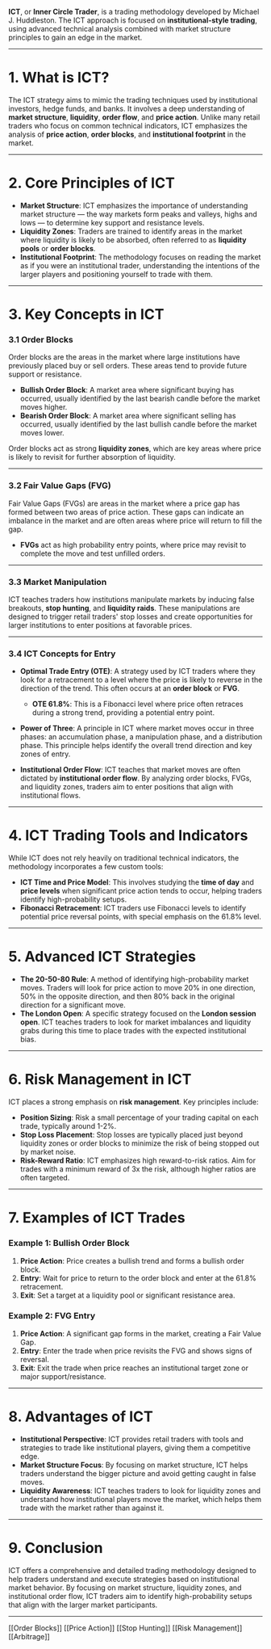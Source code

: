 **ICT**, or **Inner Circle Trader**, is a trading methodology developed by Michael J. Huddleston. The ICT approach is focused on **institutional-style trading**, using advanced technical analysis combined with market structure principles to gain an edge in the market.

---

# 1. **What is ICT?**

The ICT strategy aims to mimic the trading techniques used by institutional investors, hedge funds, and banks. It involves a deep understanding of **market structure**, **liquidity**, **order flow**, and **price action**. Unlike many retail traders who focus on common technical indicators, ICT emphasizes the analysis of **price action**, **order blocks**, and **institutional footprint** in the market.

---

# 2. **Core Principles of ICT**

- **Market Structure**: ICT emphasizes the importance of understanding market structure — the way markets form peaks and valleys, highs and lows — to determine key support and resistance levels.
- **Liquidity Zones**: Traders are trained to identify areas in the market where liquidity is likely to be absorbed, often referred to as **liquidity pools** or **order blocks**.
- **Institutional Footprint**: The methodology focuses on reading the market as if you were an institutional trader, understanding the intentions of the larger players and positioning yourself to trade with them.

---

# 3. **Key Concepts in ICT**

### 3.1 **Order Blocks**

Order blocks are the areas in the market where large institutions have previously placed buy or sell orders. These areas tend to provide future support or resistance.

- **Bullish Order Block**: A market area where significant buying has occurred, usually identified by the last bearish candle before the market moves higher.
- **Bearish Order Block**: A market area where significant selling has occurred, usually identified by the last bullish candle before the market moves lower.

Order blocks act as strong **liquidity zones**, which are key areas where price is likely to revisit for further absorption of liquidity.

---

### 3.2 **Fair Value Gaps (FVG)**

Fair Value Gaps (FVGs) are areas in the market where a price gap has formed between two areas of price action. These gaps can indicate an imbalance in the market and are often areas where price will return to fill the gap.

- **FVGs** act as high probability entry points, where price may revisit to complete the move and test unfilled orders.

---

### 3.3 **Market Manipulation**

ICT teaches traders how institutions manipulate markets by inducing false breakouts, **stop hunting**, and **liquidity raids**. These manipulations are designed to trigger retail traders' stop losses and create opportunities for larger institutions to enter positions at favorable prices.

---

### 3.4 **ICT Concepts for Entry**

- **Optimal Trade Entry (OTE)**: A strategy used by ICT traders where they look for a retracement to a level where the price is likely to reverse in the direction of the trend. This often occurs at an **order block** or **FVG**.
  
  - **OTE 61.8%**: This is a Fibonacci level where price often retraces during a strong trend, providing a potential entry point.

- **Power of Three**: A principle in ICT where market moves occur in three phases: an accumulation phase, a manipulation phase, and a distribution phase. This principle helps identify the overall trend direction and key zones of entry.

- **Institutional Order Flow**: ICT teaches that market moves are often dictated by **institutional order flow**. By analyzing order blocks, FVGs, and liquidity zones, traders aim to enter positions that align with institutional flows.

---

# 4. **ICT Trading Tools and Indicators**

While ICT does not rely heavily on traditional technical indicators, the methodology incorporates a few custom tools:

- **ICT Time and Price Model**: This involves studying the **time of day** and **price levels** when significant price action tends to occur, helping traders identify high-probability setups.
- **Fibonacci Retracement**: ICT traders use Fibonacci levels to identify potential price reversal points, with special emphasis on the 61.8% level.

---

# 5. **Advanced ICT Strategies**

- **The 20-50-80 Rule**: A method of identifying high-probability market moves. Traders will look for price action to move 20% in one direction, 50% in the opposite direction, and then 80% back in the original direction for a significant move.
- **The London Open**: A specific strategy focused on the **London session open**. ICT teaches traders to look for market imbalances and liquidity grabs during this time to place trades with the expected institutional bias.

---

# 6. **Risk Management in ICT**

ICT places a strong emphasis on **risk management**. Key principles include:
- **Position Sizing**: Risk a small percentage of your trading capital on each trade, typically around 1-2%.
- **Stop Loss Placement**: Stop losses are typically placed just beyond liquidity zones or order blocks to minimize the risk of being stopped out by market noise.
- **Risk-Reward Ratio**: ICT emphasizes high reward-to-risk ratios. Aim for trades with a minimum reward of 3x the risk, although higher ratios are often targeted.

---

# 7. **Examples of ICT Trades**

### Example 1: **Bullish Order Block**
1. **Price Action**: Price creates a bullish trend and forms a bullish order block.
2. **Entry**: Wait for price to return to the order block and enter at the 61.8% retracement.
3. **Exit**: Set a target at a liquidity pool or significant resistance area.

### Example 2: **FVG Entry**
1. **Price Action**: A significant gap forms in the market, creating a Fair Value Gap.
2. **Entry**: Enter the trade when price revisits the FVG and shows signs of reversal.
3. **Exit**: Exit the trade when price reaches an institutional target zone or major support/resistance.

---

# 8. **Advantages of ICT**

- **Institutional Perspective**: ICT provides retail traders with tools and strategies to trade like institutional players, giving them a competitive edge.
- **Market Structure Focus**: By focusing on market structure, ICT helps traders understand the bigger picture and avoid getting caught in false moves.
- **Liquidity Awareness**: ICT teaches traders to look for liquidity zones and understand how institutional players move the market, which helps them trade with the market rather than against it.

---

# 9. **Conclusion**

ICT offers a comprehensive and detailed trading methodology designed to help traders understand and execute strategies based on institutional market behavior. By focusing on market structure, liquidity zones, and institutional order flow, ICT traders aim to identify high-probability setups that align with the larger market participants.

---

 [[Order Blocks]] [[Price Action]] [[Stop Hunting]] [[Risk Management]] [[Arbitrage]] 